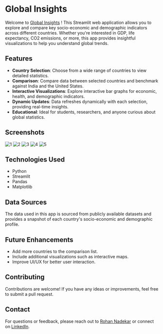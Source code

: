 # Global Insights 

Welcome to [Global Insights](https://global-insights.onrender.com/) ! This Streamlit web application allows you to explore and compare key socio-economic and demographic indicators across different countries. Whether you're interested in GDP, life expectancy, CO2 emissions, or more, this app provides insightful visualizations to help you understand global trends.

## Features

- **Country Selection**: Choose from a wide range of countries to view detailed statistics.
- **Comparison**: Compare data between selected countries and benchmark against India and the United States.
- **Interactive Visualizations**: Explore interactive bar graphs for economic, health, and demographic indicators.
- **Dynamic Updates**: Data refreshes dynamically with each selection, providing real-time insights.
- **Educational**: Ideal for students, researchers, and anyone curious about global statistics.

## Screenshots
![1](https://github.com/VedantKale106/Global_Insights/assets/159442447/04ef5701-0403-4643-beaa-ba37dfa62338)
![2](https://github.com/VedantKale106/Global_Insights/assets/159442447/f850162d-c7a7-4c21-adf0-91230985a61f)
![3](https://github.com/VedantKale106/Global_Insights/assets/159442447/e2fea2b9-316d-4909-8eaf-df8c4f10d9bf)
![4](https://github.com/VedantKale106/Global_Insights/assets/159442447/99b4dfcd-0f1c-43b3-8387-664c71d010e6)
![5](https://github.com/VedantKale106/Global_Insights/assets/159442447/ced063ae-2de0-410f-a7c6-eed27848d177)



## Technologies Used

- Python
- Streamlit
- Pandas
- Matplotlib

## Data Sources

The data used in this app is sourced from publicly available datasets and provides a snapshot of each country's socio-economic and demographic profile.

## Future Enhancements

- Add more countries to the comparison list.
- Include additional visualizations such as interactive maps.
- Improve UI/UX for better user interaction.

## Contributing

Contributions are welcome! If you have any ideas or improvements, feel free to submit a pull request.

## Contact

For questions or feedback, please reach out to [Rohan Nadekar](rohan.22210182@viit.ac.in) or connect on [LinkedIn](http://www.linkedin.com/in/rohanadekar93a712258).
